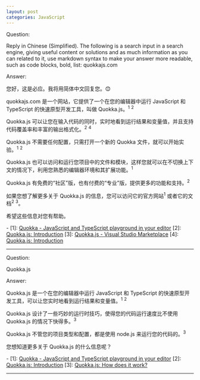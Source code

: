 ```yaml
---
layout: post
categories: JavaScript
---
```

Question:

Reply in Chinese (Simplified).
The following is a search input in a search engine, giving useful content or solutions and as much information as you can related to it, use markdown syntax to make your answer more readable, such as code blocks, bold, list:
quokkajs.com

Answer:

您好，这是必应。我将用简体中文回复您。😊

quokkajs.com 是一个网站，它提供了一个在您的编辑器中运行 JavaScript 和 TypeScript 的快速原型开发工具，叫做 Quokka.js。<sup>1</sup> <sup>2</sup>

Quokka.js 可以让您在输入代码的同时，实时地看到运行结果和变量值，并且支持代码覆盖率和丰富的输出格式化。<sup>2</sup> <sup>4</sup>

Quokka.js 不需要任何配置，只需打开一个新的 Quokka 文件，就可以开始实验。<sup>1</sup> <sup>2</sup>

Quokka.js 也可以访问和运行您项目中的文件和模块，这样您就可以在不切换上下文的情况下，利用您熟悉的编辑器环境和其扩展功能。<sup>1</sup>

Quokka.js 有免费的“社区”版，也有付费的“专业”版，提供更多的功能和支持。<sup>2</sup>

如果您想了解更多关于 Quokka.js 的信息，您可以访问它的官方网站<sup>1</sup> 或者它的文档<sup>2</sup> <sup>3</sup>。

希望这些信息对您有帮助。

\-
\[1]: [Quokka - JavaScript and TypeScript playground in your editor](https://quokkajs.com/)
\[2]: [Quokka.js: Introduction](https://quokkajs.com/docs/index.html)
\[3]: [Quokka.js - Visual Studio Marketplace](https://marketplace.visualstudio.com/items?itemName=WallabyJs.quokka-vscode)
\[4]: [Quokka.js: Introduction](https://quokkajs.com/docs/)

<hr/>

Question:

Quokka.js

Answer:

Quokka.js 是一个在您的编辑器中运行 JavaScript 和 TypeScript 的快速原型开发工具，可以让您实时地看到运行结果和变量值。<sup>1</sup> <sup>2</sup>

Quokka.js 设计了一些巧妙的运行时技巧，使得您的代码运行速度比不使用 Quokka.js 的情况下快得多。<sup>3</sup>

Quokka.js 不管您的项目类型和配置，都是使用 node.js 来运行您的代码的。<sup>3</sup>

您想知道更多关于 Quokka.js 的什么信息呢？

\-
\[1]: [Quokka - JavaScript and TypeScript playground in your editor](https://quokkajs.com/)
\[2]: [Quokka.js: Introduction](https://quokkajs.com/docs/)
\[3]: [Quokka.js: How does it work?](https://quokkajs.com/docs/how-does-it-work.html)

<hr/>

